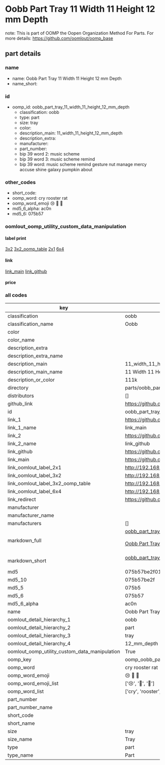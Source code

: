 # Oobb Part Tray 11 Width 11 Height 12 mm Depth  

note: This is part of OOMP the Oopen Organization Method For Parts. For more details: https://github.com/oomlout/oomp_base

##  part details
  







### name
* name: Oobb Part Tray 11 Width 11 Height 12 mm Depth
* name_short: 
### id
* oomp_id: oobb_part_tray_11_width_11_height_12_mm_depth
  * classification: oobb
  * type: part
  * size: tray
  * color: 
  * description_main: 11_width_11_height_12_mm_depth
  * description_extra: 
  * manufacturer: 
  * part_number: 
  * bip 39 word 2: music scheme
  * bip 39 word 3: music scheme remind
  * bip 39 word: music scheme remind gesture nut manage mercy accuse shine galaxy pumpkin about

### other_codes
* short_code: 
* oomp_word: cry rooster rat
* oomp_word_emoji :cry: :rooster: :rat:
* md5_6_alpha: ac0n
* md5_6: 075b57






### oomlout_oomp_utility_custom_data_manipulation
#### label print
[3x2](http://192.168.1.245:1112/?label=oomp%20ac0n)
[3x2_oomp_table](http://192.168.1.108:1112/?label=oomp%20ac0n)
[2x1](http://192.168.1.242:1112/?label=oomp%20ac0n)
[6x4](http://192.168.1.55:1112/?label=oomp%20ac0n)    

#### link

[link_main](https://github.com/oomlout/oomlout_oomp_version_1_messy/tree/main/parts/oobb_part_tray_11_width_11_height_12_mm_depth) [link_github](https://github.com/oomlout/oomlout_oomp_version_1_messy/tree/main/parts/oobb_part_tray_11_width_11_height_12_mm_depth)                             

#### price







### all codes 
| key | value |  
| --- | --- |  
| classification | oobb |  
| classification_name | Oobb |  
| color |  |  
| color_name |  |  
| description_extra |  |  
| description_extra_name |  |  
| description_main | 11_width_11_height_12_mm_depth |  
| description_main_name | 11 Width 11 Height 12 mm Depth |  
| description_or_color | 111k |  
| directory | parts/oobb_part_tray_11_width_11_height_12_mm_depth |  
| distributors | [] |  
| github_link | https://github.com/oomlout/oomlout_oomp_part_src/tree/main/parts/oobb_part_tray_11_width_11_height_12_mm_depth |  
| id | oobb_part_tray_11_width_11_height_12_mm_depth |  
| link_1 | https://github.com/oomlout/oomlout_oomp_version_1_messy/tree/main/parts/oobb_part_tray_11_width_11_height_12_mm_depth |  
| link_1_name | link_main |  
| link_2 | https://github.com/oomlout/oomlout_oomp_version_1_messy/tree/main/parts/oobb_part_tray_11_width_11_height_12_mm_depth |  
| link_2_name | link_github |  
| link_github | https://github.com/oomlout/oomlout_oomp_version_1_messy/tree/main/parts/oobb_part_tray_11_width_11_height_12_mm_depth |  
| link_main | https://github.com/oomlout/oomlout_oomp_version_1_messy/tree/main/parts/oobb_part_tray_11_width_11_height_12_mm_depth |  
| link_oomlout_label_2x1 | http://192.168.1.242:1112/?label=oomp%20ac0n |  
| link_oomlout_label_3x2 | http://192.168.1.245:1112/?label=oomp%20ac0n |  
| link_oomlout_label_3x2_oomp_table | http://192.168.1.108:1112/?label=oomp%20ac0n |  
| link_oomlout_label_6x4 | http://192.168.1.55:1112/?label=oomp%20ac0n |  
| link_redirect | https://github.com/oomlout/oomlout_oomp_version_1_messy/tree/main/parts/oobb_part_tray_11_width_11_height_12_mm_depth |  
| manufacturer |  |  
| manufacturer_name |  |  
| manufacturers | [] |  
| markdown_full | [oobb_part_tray_11_width_11_height_12_mm_depth](none)<br>[](none)<br>[Oobb Part Tray 11 Width 11 Height 12 Mm Depth](none)<br><br> |  
| markdown_short | [oobb_part_tray_11_width_11_height_12_mm_depth](none)<br><br> |  
| md5 | 075b57be2f01b16a1bcbd6176bb02c8f |  
| md5_10 | 075b57be2f |  
| md5_5 | 075b5 |  
| md5_6 | 075b57 |  
| md5_6_alpha | ac0n |  
| name | Oobb Part Tray 11 Width 11 Height 12 mm Depth |  
| oomlout_detail_hierarchy_1 | oobb |  
| oomlout_detail_hierarchy_2 | part |  
| oomlout_detail_hierarchy_3 | tray |  
| oomlout_detail_hierarchy_4 | 12_mm_depth |  
| oomlout_oomp_utility_custom_data_manipulation | True |  
| oomp_key | oomp_oobb_part_tray_11_width_11_height_12_mm_depth |  
| oomp_word | cry rooster rat |  
| oomp_word_emoji | :cry: :rooster: :rat: |  
| oomp_word_emoji_list | [':cry:', ':rooster:', ':rat:'] |  
| oomp_word_list | ['cry', 'rooster', 'rat'] |  
| part_number |  |  
| part_number_name |  |  
| short_code |  |  
| short_name |  |  
| size | tray |  
| size_name | Tray |  
| type | part |  
| type_name | Part |  
